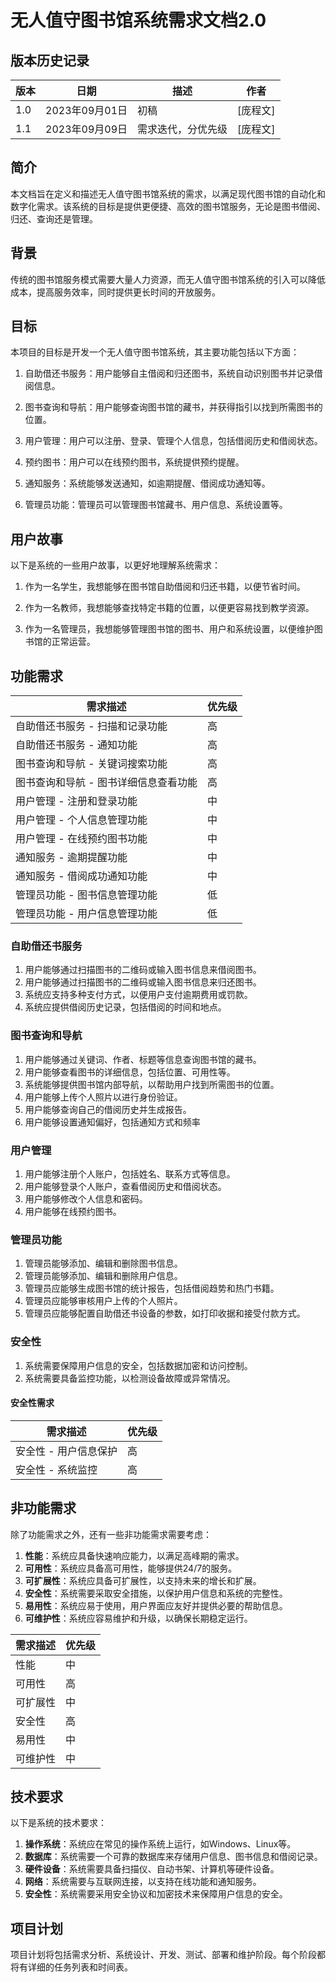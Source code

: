 # 无人值守图书馆系统需求文档2.0

## 版本历史记录

| 版本 | 日期 | 描述 | 作者 |
|------|------|------|------|
| 1.0  | 2023年09月01日 | 初稿 | [庞程文] |
| 1.1  | 2023年09月09日 | 需求迭代，分优先级 | [庞程文] |

## 简介

本文档旨在定义和描述无人值守图书馆系统的需求，以满足现代图书馆的自动化和数字化需求。该系统的目标是提供更便捷、高效的图书馆服务，无论是图书借阅、归还、查询还是管理。

## 背景

传统的图书馆服务模式需要大量人力资源，而无人值守图书馆系统的引入可以降低成本，提高服务效率，同时提供更长时间的开放服务。

## 目标

本项目的目标是开发一个无人值守图书馆系统，其主要功能包括以下方面：

1. 自助借还书服务：用户能够自主借阅和归还图书，系统自动识别图书并记录借阅信息。

2. 图书查询和导航：用户能够查询图书馆的藏书，并获得指引以找到所需图书的位置。

3. 用户管理：用户可以注册、登录、管理个人信息，包括借阅历史和借阅状态。

4. 预约图书：用户可以在线预约图书，系统提供预约提醒。

5. 通知服务：系统能够发送通知，如逾期提醒、借阅成功通知等。

6. 管理员功能：管理员可以管理图书馆藏书、用户信息、系统设置等。

## 用户故事

以下是系统的一些用户故事，以更好地理解系统需求：

1. 作为一名学生，我想能够在图书馆自助借阅和归还书籍，以便节省时间。

2. 作为一名教师，我想能够查找特定书籍的位置，以便更容易找到教学资源。

3. 作为一名管理员，我想能够管理图书馆的图书、用户和系统设置，以便维护图书馆的正常运营。

## 功能需求

| 需求描述                               | 优先级 |
|----------------------------------------|--------|
| 自助借还书服务 - 扫描和记录功能       | 高     |
| 自助借还书服务 - 通知功能             | 高     |
| 图书查询和导航 - 关键词搜索功能       | 高     |
| 图书查询和导航 - 图书详细信息查看功能 | 高     |
| 用户管理 - 注册和登录功能             | 中     |
| 用户管理 - 个人信息管理功能           | 中     |
| 用户管理 - 在线预约图书功能           | 中     |
| 通知服务 - 逾期提醒功能               | 中     |
| 通知服务 - 借阅成功通知功能           | 中     |
| 管理员功能 - 图书信息管理功能   | 低     |
| 管理员功能 - 用户信息管理功能   | 低     |

### 自助借还书服务

1. 用户能够通过扫描图书的二维码或输入图书信息来借阅图书。
2. 用户能够通过扫描图书的二维码或输入图书信息来归还图书。
3. 系统应支持多种支付方式，以便用户支付逾期费用或罚款。
4. 系统应提供借阅历史记录，包括借阅的时间和地点。

### 图书查询和导航

1. 用户能够通过关键词、作者、标题等信息查询图书馆的藏书。
2. 用户能够查看图书的详细信息，包括位置、可用性等。
3. 系统能够提供图书馆内部导航，以帮助用户找到所需图书的位置。
4. 用户能够上传个人照片以进行身份验证。
5. 用户能够查询自己的借阅历史并生成报告。
6. 用户能够设置通知偏好，包括通知方式和频率

### 用户管理

1. 用户能够注册个人账户，包括姓名、联系方式等信息。
2. 用户能够登录个人账户，查看借阅历史和借阅状态。
3. 用户能够修改个人信息和密码。
4. 用户能够在线预约图书。

### 管理员功能

1. 管理员能够添加、编辑和删除图书信息。
2. 管理员能够添加、编辑和删除用户信息。
3. 管理员应能够生成图书馆的统计报告，包括借阅趋势和热门书籍。
4. 管理员应能够审核用户上传的个人照片。
5. 管理员应能够配置自助借还书设备的参数，如打印收据和接受付款方式。

### 安全性

1. 系统需要保障用户信息的安全，包括数据加密和访问控制。
2. 系统需要具备监控功能，以检测设备故障或异常情况。

#### 安全性需求

| 需求描述       | 优先级 |
|----------------|--------|
| 安全性 - 用户信息保护 | 高     |
| 安全性 - 系统监控 | 高     |

## 非功能需求

除了功能需求之外，还有一些非功能需求需要考虑：

1. **性能**：系统应具备快速响应能力，以满足高峰期的需求。
2. **可用性**：系统应具备高可用性，能够提供24/7的服务。
3. **可扩展性**：系统应具备可扩展性，以支持未来的增长和扩展。
4. **安全性**：系统需要采取安全措施，以保护用户信息和系统的完整性。
5. **易用性**：系统应易于使用，用户界面应友好并提供必要的帮助信息。
6. **可维护性**：系统应容易维护和升级，以确保长期稳定运行。

| 需求描述   | 优先级 |
|------------|--------|
| 性能       | 中     |
| 可用性     | 高     |
| 可扩展性   | 中     |
| 安全性     | 高     |
| 易用性     | 中     |
| 可维护性   | 中     |

## 技术要求

以下是系统的技术要求：

1. **操作系统**：系统应在常见的操作系统上运行，如Windows、Linux等。
2. **数据库**：系统需要一个可靠的数据库来存储用户信息、图书信息和借阅记录。
3. **硬件设备**：系统需要具备扫描仪、自动书架、计算机等硬件设备。
4. **网络**：系统需要与互联网连接，以支持在线功能和通知服务。
5. **安全性**：系统需要采用安全协议和加密技术来保障用户信息的安全。

## 项目计划

项目计划将包括需求分析、系统设计、开发、测试、部署和维护阶段。每个阶段都将有详细的任务列表和时间表。
